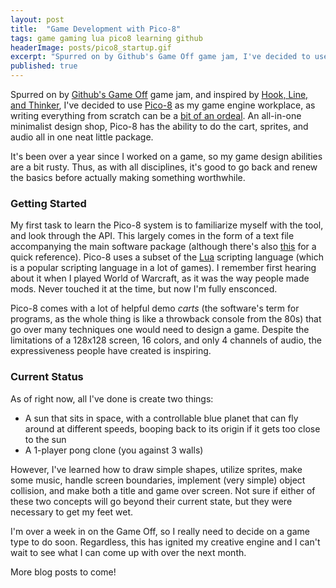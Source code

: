 ```yaml
---
layout: post
title:  "Game Development with Pico-8"
tags: game gaming lua pico8 learning github
headerImage: posts/pico8_startup.gif
excerpt: "Spurred on by Github's Game Off game jam, I've decided to use Pico-8 as my game engine workplace, as writing everything from scratch can be a bit of an ordeal."
published: true
---
```


Spurred on by [Github's Game Off](https://github.com/github/game-off-2016) game jam, and inspired by [Hook, Line, and Thinker](https://itch.io/jam/fishing-jam-2/topic/44829/fishing-puzzle-game-in-pico-8-hook-line-and-thinker), I've decided to use [Pico-8](https://lexaloffle.com/pico-8.php) as my game engine workplace, as writing everything from scratch can be a [bit of an ordeal](/2015/06/08/gem-warrior-part-1-of-who-knows/). An all-in-one minimalist design shop, Pico-8 has the ability to do the cart, sprites, and audio all in one neat little package.

<!--more-->

It's been over a year since I worked on a game, so my game design abilities are a bit rusty. Thus, as with all disciplines, it's good to go back and renew the basics before actually making something worthwhile.

### Getting Started

My first task to learn the Pico-8 system is to familiarize myself with the tool, and look through the API. This largely comes in the form of a text file accompanying the main software package (although there's also [this](https://neko250.github.io/pico8-api/) for a quick reference). Pico-8 uses a subset of the [Lua](https://www.lua.org) scripting language (which is a popular scripting language in a lot of games). I remember first hearing about it when I played World of Warcraft, as it was the way people made mods. Never touched it at the time, but now I'm fully ensconced.

Pico-8 comes with a lot of helpful demo *carts* (the software's term for programs, as the whole thing is like a throwback console from the 80s) that go over many techniques one would need to design a game. Despite the limitations of a 128x128 screen, 16 colors, and only 4 channels of audio, the expressiveness people have created is inspiring.

### Current Status

As of right now, all I've done is create two things:

* A sun that sits in space, with a controllable blue planet that can fly around at different speeds, booping back to its origin if it gets too close to the sun
* A 1-player pong clone (you against 3 walls)

However, I've learned how to draw simple shapes, utilize sprites, make some music, handle screen boundaries, implement (very simple) object collision, and make both a title and game over screen. Not sure if either of these two concepts will go beyond their current state, but they were necessary to get my feet wet.

I'm over a week in on the Game Off, so I really need to decide on a game type to do soon. Regardless, this has ignited my creative engine and I can't wait to see what I can come up with over the next month.

More blog posts to come!
